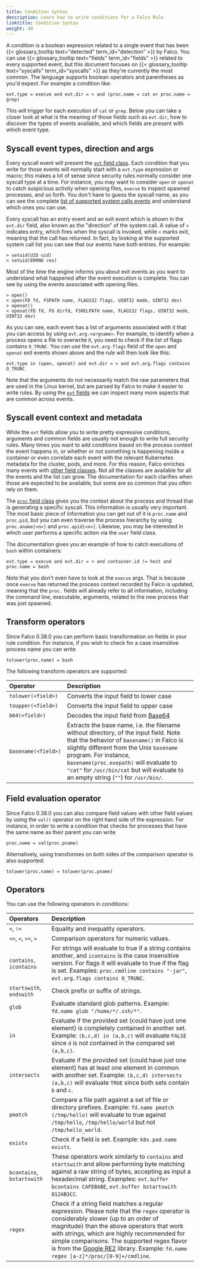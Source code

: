 ```yaml
---
title: Condition Syntax
description: Learn how to write conditions for a Falco Rule
linktitle: Condition Syntax
weight: 40
---
```


A condition is a boolean expression related to a single event that has been {{< glossary_tooltip text="detected" term_id="detection" >}} by Falco. You can use {{< glossary_tooltip text="fields" term_id="fields" >}} related to every supported event, but this document focuses on {{< glossary_tooltip text="syscalls" term_id="syscalls" >}} as they're currently the most common. The language supports boolean operators and parentheses as you'd expect. For example a condition like:

```
evt.type = execve and evt.dir = < and (proc.name = cat or proc.name = grep)
```

This will trigger for each execution of `cat` or `grep`. Below you can take a closer look at what is the meaning of those fields such as `evt.dir`, how to discover the types of events available, and which fields are present with which event type.

## Syscall event types, direction and args

Every syscall event will present the [`evt` field class](/docs/rules/supported-fields/#field-class-evt). Each condition that you write for those events will normally start with a `evt.type` expression or macro; this makes a lot of sense since security rules normally consider one syscall type at a time. For instance, you may want to consider `open` or `openat` to catch suspicious activity when opening files, `execve` to inspect spawned processes, and so forth. You don't have to guess the syscall name, as you can see the complete [list of supported system calls events](/docs/rules/supported-events) and understand which ones you can use.

Every syscall has an entry event and an exit event which is shown in the `evt.dir` field, also known as the "direction" of the system call. A value of `>` indicates entry, which fires when the syscall is invoked, while `<` marks exit, meaning that the call has returned. In fact, by looking at the supported system call list you can see that our events have both entries. For example:

```
> setuid(UID uid)
< setuid(ERRNO res)
```

Most of the time the engine informs you about exit events as you want to understand what happened after the event execution is complete. You can see by using the events associated with opening files.

```
> open()
< open(FD fd, FSPATH name, FLAGS32 flags, UINT32 mode, UINT32 dev)
> openat()
< openat(FD fd, FD dirfd, FSRELPATH name, FLAGS32 flags, UINT32 mode, UINT32 dev)
```

As you can see, each event has a list of arguments associated with it that you can access by using `evt.arg.<argname>`. For example, to identify when a process opens a file to overwrite it, you need to check if the list of flags contains `O_TRUNC`. You can use the `evt.arg.flags` field of the `open` and `openat` exit events shown above and the rule will then look like this:

```
evt.type in (open, openat) and evt.dir = < and evt.arg.flags contains O_TRUNC
```

Note that the arguments do not necessarily match the raw parameters that are used in the Linux kernel, but are parsed by Falco to make it easier to write rules. By using the [`evt` fields](/docs/rules/supported-fields/#field-class-evt) we can inspect many more aspects that are common across events.

## Syscall event context and metadata

While the `evt` fields allow you to write pretty expressive conditions, arguments and common fields are usually not enough to write full security rules. Many times you want to add conditions based on the process context the event happens in, or whether or not something is happening inside a container or even correlate each event with the relevant Kubernetes metadata for the cluster, pods, and more. For this reason, Falco enriches many events with [other field classes](/docs/rules/supported-fields). Not all the classes are available for all the events and the list can grow. The documentation for each clarifies when those are expected to be available, but some are so common that you often rely on them.

The [`proc` field class](/docs/rules/supported-fields/#field-class-process) gives you the context about the process and thread that is generating a specific syscall. This information is usually very important. The most basic piece of information you can get out of it is `proc.name` and `proc.pid`, but you can even traverse the process hierarchy by using `proc.aname[<n>]` and `proc.apid[<n>]`. Likewise, you may be interested in which user performs a specific action via the `user` field class.

The documentation gives you an example of how to catch executions of `bash` within containers:

```
evt.type = execve and evt.dir = < and container.id != host and proc.name = bash
```

Note that you don't even have to look at the `execve` args. That is because once `execve` has returned the process context recorded by Falco is updated, meaning that the `proc.` fields will already refer to all information, including the command line, executable, arguments, related to the new process that was just spawned.

## Transform operators

Since Falco 0.38.0 you can perform basic transformation on fields in your rule condition. For instance, if you wish to check for a case insensitive process name you can write

```
tolower(proc.name) = bash
```

The following transform operators are supported:

Operator | Description
:--------|:-----------
`tolower(<field>)` | Converts the input field to lower case
`toupper(<field>)` | Converts the input field to upper case
`b64(<field>)` | Decodes the input field from [Base64](https://en.wikipedia.org/wiki/Base64)
`basename(<field>)` | Extracts the base name, i.e. the filename without directory, of the input field. Note that the behavior of `basename()` in Falco is slightly different from the Unix `basename` program. For instance, `basename(proc.exepath)` will evaluate to `"cat"` for `/usr/bin/cat` but will evaluate to an empty string (`""`) for `/usr/bin/`.

## Field evaluation operator

Since Falco 0.38.0 you can also compare field values with other field values by using the `val()` operator on the right hand side of the expression. For instance, in order to write a condition that checks for processes that have the same name as their parent you can write

```
proc.name = val(proc.pname)
```

Alternatively, using transformes on both sides of the comparison operator is also supported:

```
tolower(proc.name) = tolower(proc.pname)
```

## Operators

You can use the following operators in conditions:

Operators | Description
:---------|:-----------
`=`, `!=` | Equality and inequality operators.
`<=`, `<`, `>=`, `>` | Comparison operators for numeric values.
`contains`, `icontains` | For strings will evaluate to true if a string contains another, and `icontains` is the case insensitive version. For flags it will evaluate to true if the flag is set. Examples: `proc.cmdline contains "-jar"`, `evt.arg.flags contains O_TRUNC`.
`startswith`, `endswith` | Check prefix or suffix of strings.
`glob` | Evaluate standard glob patterns. Example: `fd.name glob "/home/*/.ssh/*"`.
`in` | Evaluate if the provided set (could have just one element) is completely contained in another set. Example: `(b,c,d) in (a,b,c)` will evaluate `FALSE` since `d` is not contained in the compared set `(a,b,c)`.
`intersects` | Evaluate if the provided set (could have just one element) has at least one element in common with another set. Example: `(b,c,d) intersects (a,b,c)` will evaluate `TRUE` since both sets contain `b` and `c`.
`pmatch` | Compare a file path against a set of file or directory prefixes. Example: `fd.name pmatch (/tmp/hello)` will evaluate to true against `/tmp/hello`, `/tmp/hello/world` but not `/tmp/hello_world`.
`exists` | Check if a field is set. Example: `k8s.pod.name exists`.
`bcontains`, `bstartswith` | These operators work similarly to `contains` and `startswith` and allow performing byte matching against a raw string of bytes, accepting as input a hexadecimal string. Examples: `evt.buffer bcontains CAFEBABE`, `evt.buffer bstartswith 012AB3CC`.
`regex` | Check if a string field matches a regular expression. Please note that the `regex` operator is considerably slower (up to an order of magnitude) than the above operators that work with strings, which are highly recommended for simple comparisons. The supported regex flavor is from the [Google RE2](https://github.com/google/re2/wiki/Syntax) library. Example: `fd.name regex [a-z]*/proc/[0-9]+/cmdline`.
